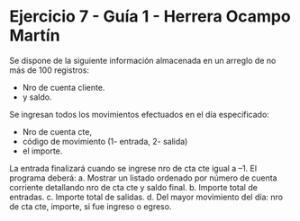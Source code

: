 # Ejercicio 7 - Guía 1 - Herrera Ocampo Martín
Se dispone de la siguiente información almacenada en un arreglo de no más de 100
registros: 
- Nro de cuenta cliente. 
- y saldo. 

Se ingresan todos los movimientos efectuados en
el día especificado: 
- Nro de cuenta cte, 
- código de movimiento (1- entrada, 2- salida)
- el importe.

La entrada finalizará cuando se ingrese nro de cta cte igual a –1. El
programa deberá:
a. Mostrar un listado ordenado por número de cuenta corriente detallando nro
de cta cte y saldo final.
b. Importe total de entradas.
c. Importe total de salidas.
d. Del mayor movimiento del día: nro de cta cte, importe, si fue ingreso o egreso.